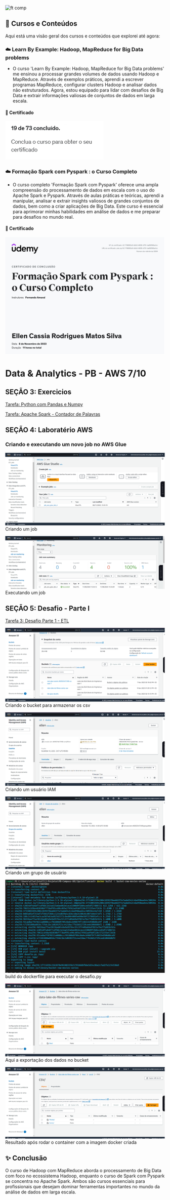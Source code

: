 ![ft comp](https://s3.sa-east-1.amazonaws.com/remotar-assets-prod/company-profile-covers/cl7god9gt00lx04wg4p2a93zt.jpg)

## 📕 Cursos e Conteúdos
Aqui está uma visão geral dos cursos e conteúdos que explorei até agora:

### ☁️ Learn By Example: Hadoop, MapReduce for Big Data problems

- O curso 'Learn By Example: Hadoop, MapReduce for Big Data problems' me ensinou a processar grandes volumes de dados usando Hadoop e MapReduce. Através de exemplos práticos, aprendi a escrever programas MapReduce, configurar clusters Hadoop e analisar dados não estruturados. Agora, estou equipado para lidar com desafios de Big Data e extrair informações valiosas de conjuntos de dados em larga escala.

#### 🎉 Certificado 

![Alt text](image.png)

### ☁️ Formação Spark com Pyspark : o Curso Completo


- O curso completo 'Formação Spark com Pyspark' oferece uma ampla compreensão do processamento de dados em escala com o uso do Apache Spark e Pyspark. Através de aulas práticas e teóricas, aprendi a manipular, analisar e extrair insights valiosos de grandes conjuntos de dados, bem como a criar aplicações de Big Data. Este curso é essencial para aprimorar minhas habilidades em análise de dados e me preparar para desafios no mundo real.

#### 🎉 Certificado

![Alt text](image-1.png)


# Data & Analytics - PB - AWS 7/10

## SEÇÃO 3: Exercicios

[Tarefa: Python com Pandas e Numpy](Tarefa1)

[Tarefa: Apache Spark - Contador de Palavras](secao3)


## SEÇÃO 4: Laboratério AWS

### Criando e executando um novo job no AWS Glue

![Alt text](image-2.png)
Criando um job

![Alt text](image-3.png)
Executando um job



## SEÇÃO 5: Desafio - Parte I

[Tarefa 3: Desafio Parte 1 - ETL](secao5)

![Alt text](image-8.png)
Criando o bucket para armazenar os csv

![![Alt text](image-12.png)](image-11.png)
Criando um usuário IAM

![![Alt text](image-14.png)](image-13.png)
Criando um grupo de usuário 

![Alt text](<Captura de tela 2023-11-10 132243.png>)
build do dockerfile para executar o desafio.py

![Alt text](image-9.png)
Aqui a exportação dos dados no bucket

![Alt text](image-10.png)
Resultado após rodar o container com a imagem docker criada


## ✨ Conclusão
O curso de Hadoop com MapReduce aborda o processamento de Big Data com foco no ecossistema Hadoop, enquanto o curso de Spark com Pyspark se concentra no Apache Spark. Ambos são cursos essenciais para profissionais que desejam dominar ferramentas importantes no mundo da análise de dados em larga escala. 
